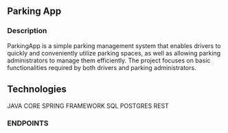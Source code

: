 ## Parking App
### Description
ParkingApp is a simple parking management system that enables drivers to quickly and conveniently utilize parking spaces, as well as allowing parking administrators to manage them efficiently. The project focuses on basic functionalities required by both drivers and parking administrators.

## Technologies
JAVA CORE
SPRING FRAMEWORK
SQL
POSTGRES
REST

### ENDPOINTS

